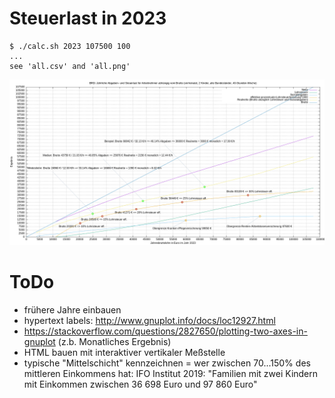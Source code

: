 # Steuerlast in 2023
```
$ ./calc.sh 2023 107500 100
...
see 'all.csv' and 'all.png'
```
![Steuerliche Belastung im Jahr 2023](https://github.com/bittorf/steuersatz-berechnung-lohnsteuer/blob/main/2023/all.png?raw=true)

# ToDo
* frühere Jahre einbauen
* hypertext labels: http://www.gnuplot.info/docs/loc12927.html
* https://stackoverflow.com/questions/2827650/plotting-two-axes-in-gnuplot (z.b. Monatliches Ergebnis)
* HTML bauen mit interaktiver vertikaler Meßstelle
* typische "Mittelschicht" kennzeichnen = wer zwischen 70...150% des mittleren Einkommens hat: IFO Institut 2019: "Familien mit zwei Kindern mit Einkommen zwischen 36 698 Euro und 97 860 Euro"

